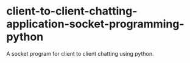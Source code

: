 # client-to-client-chatting-application-socket-programming-python
A socket program for client to client chatting using python.
